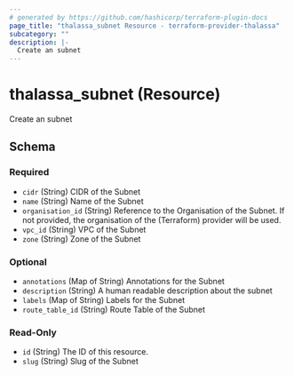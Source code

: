 ```yaml
---
# generated by https://github.com/hashicorp/terraform-plugin-docs
page_title: "thalassa_subnet Resource - terraform-provider-thalassa"
subcategory: ""
description: |-
  Create an subnet
---
```


# thalassa_subnet (Resource)

Create an subnet



<!-- schema generated by tfplugindocs -->
## Schema

### Required

- `cidr` (String) CIDR of the Subnet
- `name` (String) Name of the Subnet
- `organisation_id` (String) Reference to the Organisation of the Subnet. If not provided, the organisation of the (Terraform) provider will be used.
- `vpc_id` (String) VPC of the Subnet
- `zone` (String) Zone of the Subnet

### Optional

- `annotations` (Map of String) Annotations for the Subnet
- `description` (String) A human readable description about the subnet
- `labels` (Map of String) Labels for the Subnet
- `route_table_id` (String) Route Table of the Subnet

### Read-Only

- `id` (String) The ID of this resource.
- `slug` (String) Slug of the Subnet
